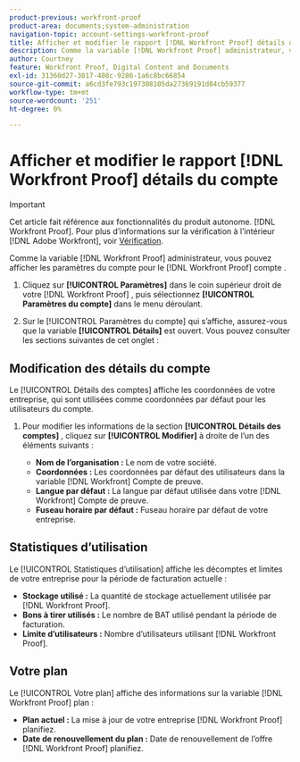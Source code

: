 ```yaml
---
product-previous: workfront-proof
product-area: documents;system-administration
navigation-topic: account-settings-workfront-proof
title: Afficher et modifier le rapport [!DNL Workfront Proof] détails du compte
description: Comme la variable [!DNL Workfront Proof] administrateur, vous pouvez afficher les paramètres du compte pour le [!DNL Workfront Proof] compte .
author: Courtney
feature: Workfront Proof, Digital Content and Documents
exl-id: 31360d27-3017-408c-9286-1a6c8bc66854
source-git-commit: a6cd3fe793c197308105da27369191d84cb59377
workflow-type: tm+mt
source-wordcount: '251'
ht-degree: 0%

---
```


# Afficher et modifier le rapport [!DNL Workfront Proof] détails du compte

>[!IMPORTANT]
>
>Cet article fait référence aux fonctionnalités du produit autonome. [!DNL Workfront Proof]. Pour plus d’informations sur la vérification à l’intérieur [!DNL Adobe Workfront], voir [Vérification](../../../review-and-approve-work/proofing/proofing.md).

Comme la variable [!DNL Workfront Proof] administrateur, vous pouvez afficher les paramètres du compte pour le [!DNL Workfront Proof] compte .

1. Cliquez sur **[!UICONTROL Paramètres]** dans le coin supérieur droit de votre [!DNL Workfront Proof] , puis sélectionnez **[!UICONTROL Paramètres du compte]** dans le menu déroulant.

1. Sur le [!UICONTROL Paramètres du compte] qui s’affiche, assurez-vous que la variable **[!UICONTROL Détails]** est ouvert.
Vous pouvez consulter les sections suivantes de cet onglet :

## Modification des détails du compte

Le [!UICONTROL Détails des comptes] affiche les coordonnées de votre entreprise, qui sont utilisées comme coordonnées par défaut pour les utilisateurs du compte.

1. Pour modifier les informations de la section **[!UICONTROL Détails des comptes]** , cliquez sur **[!UICONTROL Modifier]** à droite de l’un des éléments suivants :

   * **Nom de l’organisation :** Le nom de votre société.
   * **Coordonnées :** Les coordonnées par défaut des utilisateurs dans la variable [!DNL Workfront] Compte de preuve.
   * **Langue par défaut :** La langue par défaut utilisée dans votre [!DNL Workfront] Compte de preuve.
   * **Fuseau horaire par défaut :** Fuseau horaire par défaut de votre entreprise.

## Statistiques d’utilisation

Le [!UICONTROL Statistiques d’utilisation] affiche les décomptes et limites de votre entreprise pour la période de facturation actuelle :

* **Stockage utilisé :** La quantité de stockage actuellement utilisée par [!DNL Workfront Proof].
* **Bons à tirer utilisés :** Le nombre de BAT utilisé pendant la période de facturation.
* **Limite d’utilisateurs :** Nombre d’utilisateurs utilisant [!DNL Workfront Proof].

## Votre plan

Le [!UICONTROL Votre plan] affiche des informations sur la variable [!DNL Workfront Proof] plan :

* **Plan actuel :** La mise à jour de votre entreprise [!DNL Workfront Proof] planifiez.
* **Date de renouvellement du plan :** Date de renouvellement de l’offre [!DNL Workfront Proof] planifiez.
